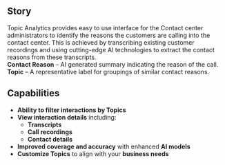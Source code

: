 
## Story

Topic Analytics provides easy to use interface for the Contact center administrators to identify the reasons the customers are calling into the contact center. This is achieved by transcribing existing customer recordings and using cutting-edge AI technologies to extract the contact reasons from these transcripts.</br>
**Contact Reason** – AI generated summary indicating the reason of the call. </br> **Topic** – A representative label for groupings of similar contact reasons. </br>

## Capabilities

- **Ability to filter interactions by Topics**
- **View interaction details** including:
    - **Transcripts**
    - **Call recordings**
    - **Contact details**
- **Improved coverage and accuracy** with enhanced **AI models**
- **Customize Topics** to align with your **business needs**


